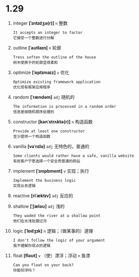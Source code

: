 # 1.29

1. integer **[ˈɪntɪdʒə(r)]** `n` 整数

   ```
   It accepts an integer to factor
   它接受一个整数进行分解
   ```

2. outline **[ˈaʊtlaɪn]** `n` 轮廓

   ```
   Tress soften the outline of the house
   树木使房子的轮廓显得柔和
   ```

3. optimize **[ˈɒptɪmaɪz]** `v` 优化

   ```
   Optimize existing framework application
   优化现有框架应用程序
   ```

4. random **[ˈrændəm]** `adj` 随机的

   ```
   The information is processed in a random order
   信息是按随机顺序处理的
   ```

5. constructor **[kənˈstrʌktə(r)]** `n` 构造函数

   ```
   Provide at least one constructor
   至少提供一个构造函数
   ```

6. vanilla **[vəˈnɪlə]** `adj` 无特色的，普通的

   ```
   Some clients would rather have a safe, vanilla website
   有些客户宁愿选择一个安全而普通的网站
   ```

7. implement **[ˈɪmplɪment]** `v` 实现；执行

   ```
   Implement the business logic
   实现业务逻辑
   ```

8. reactive **[riˈæktɪv]** `adj` 反应的

9. shallow **[ˈʃæləʊ]** `adj` 浅的

   ```
   They waded the river at a shallow point
   他们在水浅处蹚过河
   ```

10. logic **[ˈlɒdʒɪk]** `n` 逻辑；（做某事的）道理

    ```
    I don't follow the logic of your argument
    我不理解你观点的逻辑
    ```

11. float **[fləʊt]** `v` （使）漂浮；浮动 `n` 鱼漂
    ```
    Can you float on your back?
    你能仰浮吗？
    ```
